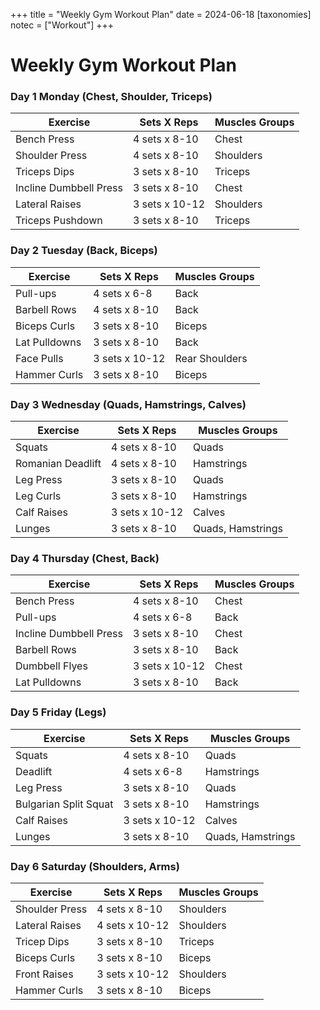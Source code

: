 +++
title = "Weekly Gym Workout Plan"
date = 2024-06-18
[taxonomies]
notec = ["Workout"]
+++

# Weekly Gym Workout Plan

### Day 1 Monday (Chest, Shoulder, Triceps)

| Exercise              | Sets X Reps   | Muscles Groups |
|-----------------------|---------------|----------------|
| Bench Press           | 4 sets x 8-10 | Chest          |
| Shoulder Press        | 4 sets x 8-10 | Shoulders      |
| Triceps Dips          | 3 sets x 8-10 | Triceps        |
| Incline Dumbbell Press| 3 sets x 8-10 | Chest          |
| Lateral Raises        | 3 sets x 10-12| Shoulders      |
| Triceps Pushdown      | 3 sets x 8-10 | Triceps        |

### Day 2 Tuesday (Back, Biceps)

| Exercise              | Sets X Reps   | Muscles Groups |
|-----------------------|---------------|----------------|
| Pull-ups              | 4 sets x 6-8  | Back           |
| Barbell Rows          | 4 sets x 8-10 | Back           |
| Biceps Curls          | 3 sets x 8-10 | Biceps         |
| Lat Pulldowns         | 3 sets x 8-10 | Back           |
| Face Pulls            | 3 sets x 10-12| Rear Shoulders |
| Hammer Curls          | 3 sets x 8-10 | Biceps         |

### Day 3 Wednesday (Quads, Hamstrings, Calves)

| Exercise              | Sets X Reps   | Muscles Groups |
|-----------------------|---------------|----------------|
| Squats                | 4 sets x 8-10 | Quads          |
| Romanian Deadlift     | 4 sets x 8-10 | Hamstrings     |
| Leg Press             | 3 sets x 8-10 | Quads          |
| Leg Curls             | 3 sets x 8-10 | Hamstrings     |
| Calf Raises           | 3 sets x 10-12| Calves         |
| Lunges                | 3 sets x 8-10 | Quads, Hamstrings|

### Day 4 Thursday (Chest, Back)

| Exercise              | Sets X Reps   | Muscles Groups |
|-----------------------|---------------|----------------|
| Bench Press           | 4 sets x 8-10 | Chest          |
| Pull-ups              | 4 sets x 6-8  | Back           |
| Incline Dumbbell Press| 3 sets x 8-10 | Chest          |
| Barbell Rows          | 3 sets x 8-10 | Back           |
| Dumbbell Flyes        | 3 sets x 10-12| Chest          |
| Lat Pulldowns         | 3 sets x 8-10 | Back           |

### Day 5 Friday (Legs)

| Exercise              | Sets X Reps   | Muscles Groups |
|-----------------------|---------------|----------------|
| Squats                | 4 sets x 8-10 | Quads          |
| Deadlift              | 4 sets x 6-8  | Hamstrings     |
| Leg Press             | 3 sets x 8-10 | Quads          |
| Bulgarian Split Squat | 3 sets x 8-10 | Hamstrings     |
| Calf Raises           | 3 sets x 10-12| Calves         |
| Lunges                | 3 sets x 8-10 | Quads, Hamstrings|

### Day 6 Saturday (Shoulders, Arms)

| Exercise              | Sets X Reps   | Muscles Groups |
|-----------------------|---------------|----------------|
| Shoulder Press        | 4 sets x 8-10 | Shoulders      |
| Lateral Raises        | 4 sets x 10-12| Shoulders      |
| Tricep Dips           | 3 sets x 8-10 | Triceps        |
| Biceps Curls          | 3 sets x 8-10 | Biceps         |
| Front Raises          | 3 sets x 10-12| Shoulders      |
| Hammer Curls          | 3 sets x 8-10 | Biceps         |
